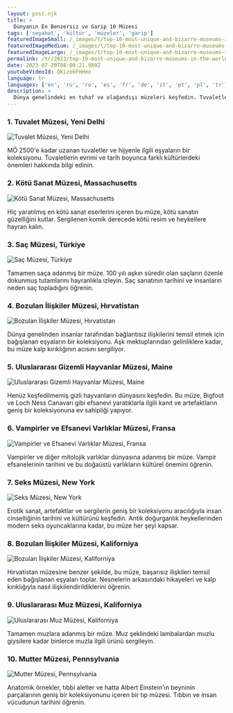 ```yaml
---
layout: post.njk
title: >
  Dünyanın En Benzersiz ve Garip 10 Müzesi
tags: ['seyahat', 'kültür', 'müzeler', 'garip']
featuredImageSmall: /_images/t/top-10-most-unique-and-bizarre-museums-in-the-world-cover-tr-small.webp
featuredImageMedium: /_images/t/top-10-most-unique-and-bizarre-museums-in-the-world-cover-tr-medium.webp
featuredImageLarge: /_images/t/top-10-most-unique-and-bizarre-museums-in-the-world-cover-tr-large.webp
permalink: /tr/2023/top-10-most-unique-and-bizarre-museums-in-the-world.html
date: 2023-07-20T08:00:21.980Z
youtubeVideoId: QKizo6FHHmo
language: tr
languages: ['en', 'ru', 'ro', 'es', 'fr', 'de', 'it', 'pt', 'pl', 'tr']
description: >
  Dünya genelindeki en tuhaf ve olağandışı müzeleri keşfedin. Tuvaletlerden saçlara kadar, bu müzeler, görebileceğiniz en tuhaf koleksiyonlara sahiptir!
---
```


### 1. Tuvalet Müzesi, Yeni Delhi

![Tuvalet Müzesi, Yeni Delhi](/_images/b/bc419638c5106097dede9cde9efba2e4-medium.webp)

MÖ 2500'e kadar uzanan tuvaletler ve hijyenle ilgili eşyaların bir koleksiyonu. Tuvaletlerin evrimi ve tarih boyunca farklı kültürlerdeki önemleri hakkında bilgi edinin.

### 2. Kötü Sanat Müzesi, Massachusetts

![Kötü Sanat Müzesi, Massachusetts](/_images/4/469f97f2dee1cd40273713ad9a9c3a77-medium.webp)

Hiç yaratılmış en kötü sanat eserlerini içeren bu müze, kötü sanatın güzelliğini kutlar. Sergilenen komik derecede kötü resim ve heykellere hayran kalın.

### 3. Saç Müzesi, Türkiye

![Saç Müzesi, Türkiye](/_images/b/b4942d53c76e2e2194858c269092b605-medium.webp)

Tamamen saça adanmış bir müze. 100 yılı aşkın süredir olan saçların özenle dokunmuş tutamlarını hayranlıkla izleyin. Saç sanatının tarihini ve insanların neden saç topladığını öğrenin.

### 4. Bozulan İlişkiler Müzesi, Hırvatistan

![Bozulan İlişkiler Müzesi, Hırvatistan](/_images/7/709d7006d9d87fc53711be883f25e79a-medium.webp)

Dünya genelinden insanlar tarafından bağlantısız ilişkilerini temsil etmek için bağışlanan eşyaların bir koleksiyonu. Aşk mektuplarından gelinliklere kadar, bu müze kalp kırıklığının acısını sergiliyor.

### 5. Uluslararası Gizemli Hayvanlar Müzesi, Maine

![Uluslararası Gizemli Hayvanlar Müzesi, Maine](/_images/8/81126bd684f0110ebb1c73e68c4eae66-medium.webp)

Henüz keşfedilmemiş gizli hayvanların dünyasını keşfedin. Bu müze, Bigfoot ve Loch Ness Canavarı gibi efsanevi yaratıklarla ilgili kanıt ve artefaktların geniş bir koleksiyonuna ev sahipliği yapıyor.

### 6. Vampirler ve Efsanevi Varlıklar Müzesi, Fransa

![Vampirler ve Efsanevi Varlıklar Müzesi, Fransa](/_images/d/da35f06f7a0b5d85f7b6844000e75fdf-medium.webp)

Vampirler ve diğer mitolojik varlıklar dünyasına adanmış bir müze. Vampir efsanelerinin tarihini ve bu doğaüstü varlıkların kültürel önemini öğrenin.

### 7. Seks Müzesi, New York

![Seks Müzesi, New York](/_images/5/5ddd386e9ddac758dada9fd7311bbeb1-medium.webp)

Erotik sanat, artefaktlar ve sergilerin geniş bir koleksiyonu aracılığıyla insan cinselliğinin tarihini ve kültürünü keşfedin. Antik doğurganlık heykellerinden modern seks oyuncaklarına kadar, bu müze her şeyi kapsar.

### 8. Bozulan İlişkiler Müzesi, Kaliforniya

![Bozulan İlişkiler Müzesi, Kaliforniya](/_images/d/d41adececedad4e58aafe605eb3684d9-medium.webp)

Hırvatistan müzesine benzer şekilde, bu müze, başarısız ilişkileri temsil eden bağışlanan eşyaları toplar. Nesnelerin arkasındaki hikayeleri ve kalp kırıklığıyla nasıl ilişkilendirildiklerini öğrenin.

### 9. Uluslararası Muz Müzesi, Kaliforniya

![Uluslararası Muz Müzesi, Kaliforniya](/_images/0/0a8a6d9841a3c8af33f39795fd62ce01-medium.webp)

Tamamen muzlara adanmış bir müze. Muz şeklindeki lambalardan muzlu giysilere kadar binlerce muzla ilgili ürünü sergileyin.

### 10. Mutter Müzesi, Pennsylvania

![Mutter Müzesi, Pennsylvania](/_images/8/833215f285d040da1611b445b93fe567-medium.webp)

Anatomik örnekler, tıbbi aletler ve hatta Albert Einstein'ın beyninin parçalarının geniş bir koleksiyonunu içeren bir tıp müzesi. Tıbbın ve insan vücudunun tarihini öğrenin.

